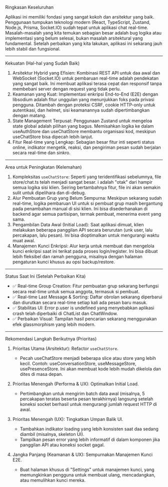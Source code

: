 Ringkasan Keseluruhan

  Aplikasi ini memiliki fondasi yang sangat kokoh dan arsitektur 
  yang baik. Penggunaan tumpukan teknologi modern (React,
  TypeScript, Zustand, Node.js, Prisma, Socket.IO) sudah tepat
  untuk aplikasi chat real-time. Masalah-masalah yang kita
  temukan sebagian besar adalah bug logika atau implementasi yang
   belum selesai, bukan masalah arsitektural yang fundamental.
  Setelah perbaikan yang kita lakukan, aplikasi ini sekarang jauh
   lebih stabil dan fungsional.

  ---

  Kekuatan (Hal-hal yang Sudah Baik)

   1. Arsitektur Hybrid yang Efisien: Kombinasi REST API untuk daa
      awal dan WebSocket (Socket.IO) untuk pembaruan real-time
      adalah pendekatan yang sangat baik. Ini membuat aplikasi
      terasa cepat dan responsif tanpa membebani server dengan
      request yang tidak perlu.
   2. Keamanan yang Kuat: Implementasi enkripsi End-to-End (E2E)
      dengan libsodium adalah fitur unggulan yang menunjukkan foks
      pada privasi pengguna. Ditambah dengan proteksi CSRF, cookie
      HTTP-only untuk autentikasi, dan helmet, sisi keamanannya
      sudah dipertimbangkan dengan matang.
   3. State Management Terpusat: Penggunaan Zustand untuk mengeloa
      state global adalah pilihan yang bagus. Memisahkan logika ke
      dalam useAuthStore dan useChatStore membantu organisasi kod,
      meskipun useChatStore bisa dipecah lebih lanjut.
   4. Fitur Real-time yang Lengkap: Sebagian besar fitur inti
      seperti status online, indikator mengetik, reaksi, dan
      pengiriman pesan sudah berjalan secara real-time dan sinkro.

  ---

  Area untuk Peningkatan (Kelemahan)

   1. Kompleksitas `useChatStore`: Seperti yang teridentifikasi
      sebelumnya, file store/chat.ts telah menjadi sangat besar. i
       adalah "otak" dari hampir semua logika sisi klien. Seiring
      bertambahnya fitur, file ini akan semakin sulit untuk
      dipelihara dan di-debug.
   2. Alur Pembuatan Grup yang Belum Sempurna: Meskipun sekarang
      sudah real-time, logika pembaruan UI untuk si pembuat grup
      masih bergantung pada penambahan manual di sisi klien. Ini
      bisa disederhanakan di backend agar semua partisipan, termak
       pembuat, menerima event yang sama.
   3. Pengambilan Data Awal (Initial Load): Saat aplikasi dimuat,
      klien melakukan beberapa panggilan API secara berurutan (unk
       user, lalu percakapan, lalu pesan). Ini bisa dioptimalkan
      untuk mengurangi waktu muat awal.
   4. Manajemen Kunci Enkripsi: Alur kerja untuk membuat dan
      mengelola kunci enkripsi saat ini terikat pada proses
      login/register. Ini bisa dibuat lebih fleksibel dan ramah
      pengguna, misalnya dengan halaman pengaturan kunci khusus au
       opsi backup/restore.

  ---

  Status Saat Ini (Setelah Perbaikan Kita)

   - ✅ Real-time Group Creation: Fitur pembuatan grup sekarang
     berfungsi secara real-time untuk semua anggota, termasuk si
     pembuat.
   - ✅ Real-time Last Message & Sorting: Daftar obrolan sekarang
     diperbarui dan diurutkan secara real-time setiap kali ada
     pesan baru masuk.
   - ✅ Stabilitas UI: Error p.user is undefined yang menyebabkan
     aplikasi crash telah diperbaiki di ChatList dan ChatWindow.
   - ✅ Perbaikan Visual: Tampilan hasil pencarian sekarang
     menggunakan efek glassmorphism yang lebih modern.

  ---

  Rekomendasi Langkah Berikutnya (Prioritas)

   1. Prioritas Utama (Arsitektur): Refactor `useChatStore`.
       - Pecah useChatStore menjadi beberapa slice atau store yang
         lebih kecil. Contoh: useConversationStore,
         useMessageStore, usePresenceStore. Ini akan membuat kode
         lebih mudah dikelola dan dites di masa depan.

   2. Prioritas Menengah (Performa & UX): Optimalkan Initial Load.
       - Pertimbangkan untuk mengirim batch data awal (misalnya, 5
          percakapan teratas beserta pesan terakhirnya) langsung
         setelah koneksi socket berhasil untuk mengurangi jumlah
         request HTTP di awal.

   3. Prioritas Menengah (UX): Tingkatkan Umpan Balik UI.
       - Tambahkan indikator loading yang lebih konsisten saat daa
          sedang diambil (misalnya, skeleton UI).
       - Tampilkan pesan error yang lebih informatif di dalam
         komponen jika panggilan API atau koneksi socket gagal.

   4. Jangka Panjang (Keamanan & UX): Sempurnakan Manajemen Kunci 
      E2E.
       - Buat halaman khusus di "Settings" untuk manajemen kunci,
         yang memungkinkan pengguna untuk membuat ulang,
         mencadangkan, atau memulihkan kunci mereka.